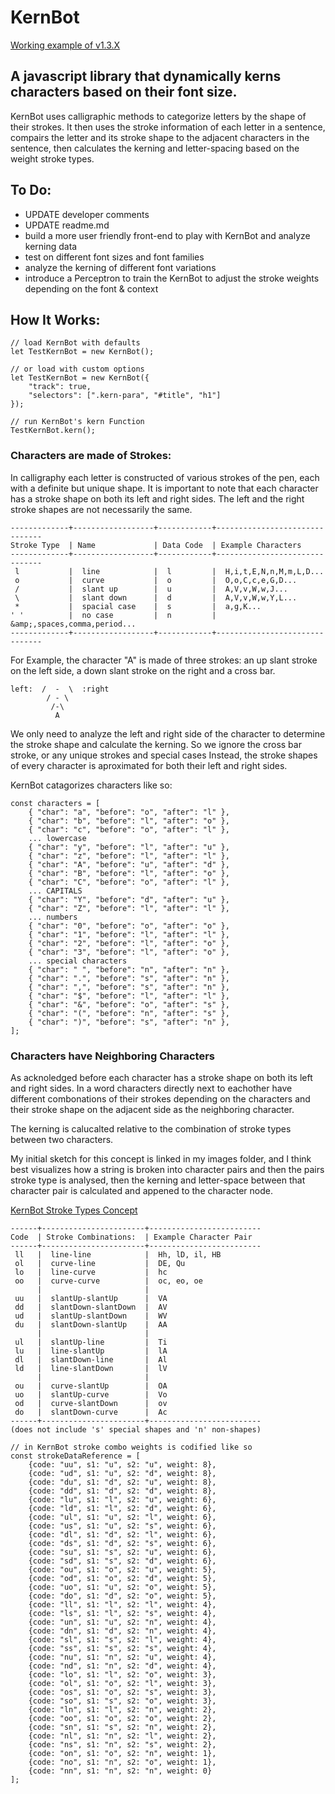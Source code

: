# KernBot
[Working example of v1.3.X](http://joeygrable.com/git/KernBot/)

## A javascript library that dynamically kerns characters based on their font size.
KernBot uses calligraphic methods to categorize letters by the shape of their strokes.
It then uses the stroke information of each letter in a sentence, compairs the letter
and its stroke shape to the adjacent characters in the sentence, then calculates the 
kerning and letter-spacing based on the weight stroke types.

## To Do:
* UPDATE developer comments
* UPDATE readme.md
* build a more user friendly front-end to play with KernBot and analyze kerning data
* test on different font sizes and font families
* analyze the kerning of different font variations
* introduce a Perceptron to train the KernBot to adjust the stroke weights depending on the font & context

## How It Works:
```
// load KernBot with defaults
let TestKernBot = new KernBot();

// or load with custom options
let TestKernBot = new KernBot({
	"track": true,
	"selectors": [".kern-para", "#title", "h1"]
});

// run KernBot's kern Function
TestKernBot.kern();
```

### Characters are made of Strokes:
In calligraphy each letter is constructed of various strokes of the pen, each with a definite
but unique shape. It is important to note that each character has a stroke shape on both
its left and right sides. The left and the right stroke shapes are not necessarily the same.
```
-------------+------------------+------------+-------------------------------
Stroke Type  | Name             | Data Code  | Example Characters
-------------+------------------+------------+-------------------------------
 l           |  line            |  l         |  H,i,t,E,N,n,M,m,L,D...
 o           |  curve           |  o         |  O,o,C,c,e,G,D...
 /           |  slant up        |  u         |  A,V,v,W,w,J...
 \           |  slant down      |  d         |  A,V,v,W,w,Y,L...
 *           |  spacial case    |  s         |  a,g,K...
' '          |  no case         |  n         |  &amp;,spaces,comma,period...
-------------+------------------+------------+-------------------------------
```

For Example, the character "A" is made of three strokes: an up slant stroke on the left side,
a down slant stroke on the right and a cross bar.
```
left:  /  -  \  :right
        / - \
         /-\
          A
```

We only need to analyze the left and right side of the character to determine the stroke shape
and calculate the kerning. So we ignore the cross bar stroke, or any unique strokes and special cases
Instead, the stroke shapes of every character is aproximated for both their left and right sides.

KernBot catagorizes characters like so:
```
const characters = [
	{ "char": "a", "before": "o", "after": "l" },
	{ "char": "b", "before": "l", "after": "o" },
	{ "char": "c", "before": "o", "after": "l" },
	... lowercase
	{ "char": "y", "before": "l", "after": "u" },
	{ "char": "z", "before": "l", "after": "l" },
	{ "char": "A", "before": "u", "after": "d" },
	{ "char": "B", "before": "l", "after": "o" },
	{ "char": "C", "before": "o", "after": "l" },
	... CAPITALS
	{ "char": "Y", "before": "d", "after": "u" },
	{ "char": "Z", "before": "l", "after": "l" },
	... numbers
	{ "char": "0", "before": "o", "after": "o" },
	{ "char": "1", "before": "l", "after": "l" },
	{ "char": "2", "before": "l", "after": "o" },
	{ "char": "3", "before": "l", "after": "o" },
	... special characters
	{ "char": " ", "before": "n", "after": "n" },
	{ "char": ".", "before": "s", "after": "n" },
	{ "char": ",", "before": "s", "after": "n" },
	{ "char": "$", "before": "l", "after": "l" },
	{ "char": "&", "before": "o", "after": "s" },
	{ "char": "(", "before": "n", "after": "s" },
	{ "char": ")", "before": "s", "after": "n" },
];
```

### Characters have Neighboring Characters
As acknoledged before each character has a stroke shape on both its left and right sides.
In a word characters directly next to eachother have different combonations of their strokes
depending on the characters and their stroke shape on the adjacent side as the neighboring character.

The kerning is calucalted relative to the combination of stroke types between two characters.

My initial sketch for this concept is linked in my images folder, and I think best visualizes
how a string is broken into character pairs and then the pairs stroke type is analysed, then
the kerning and letter-space between that character pair is calculated and appened to the character node.

[KernBot Stroke Types Concept](./images/KernBot-concept.jpg)
```
------+-----------------------+-------------------------
Code  | Stroke Combinations:  | Example Character Pair
------+-----------------------+-------------------------
 ll   |  line-line            |  Hh, lD, il, HB
 ol   |  curve-line           |  DE, Qu
 lo   |  line-curve           |  hc
 oo   |  curve-curve          |  oc, eo, oe
      |                       |  
 uu   |  slantUp-slantUp      |  VA
 dd   |  slantDown-slantDown  |  AV
 ud   |  slantUp-slantDown    |  WV
 du   |  slantDown-slantUp    |  AA
      |                       |  
 ul   |  slantUp-line         |  Ti
 lu   |  line-slantUp         |  lA
 dl   |  slantDown-line       |  Al
 ld   |  line-slantDown       |  lV
      |                       |  
 ou   |  curve-slantUp        |  OA
 uo   |  slantUp-curve        |  Vo
 od   |  curve-slantDown      |  ov
 do   |  slantDown-curve      |  Ac
------+-----------------------+-------------------------
(does not include 's' special shapes and 'n' non-shapes)

// in KernBot stroke combo weights is codified like so
const strokeDataReference = [
	{code: "uu", s1: "u", s2: "u", weight: 8},
	{code: "ud", s1: "u", s2: "d", weight: 8},
	{code: "du", s1: "d", s2: "u", weight: 8},
	{code: "dd", s1: "d", s2: "d", weight: 8},
	{code: "lu", s1: "l", s2: "u", weight: 6},
	{code: "ld", s1: "l", s2: "d", weight: 6},
	{code: "ul", s1: "u", s2: "l", weight: 6},
	{code: "us", s1: "u", s2: "s", weight: 6},
	{code: "dl", s1: "d", s2: "l", weight: 6},
	{code: "ds", s1: "d", s2: "s", weight: 6},
	{code: "su", s1: "s", s2: "u", weight: 6},
	{code: "sd", s1: "s", s2: "d", weight: 6},
	{code: "ou", s1: "o", s2: "u", weight: 5},
	{code: "od", s1: "o", s2: "d", weight: 5},
	{code: "uo", s1: "u", s2: "o", weight: 5},
	{code: "do", s1: "d", s2: "o", weight: 5},
	{code: "ll", s1: "l", s2: "l", weight: 4},
	{code: "ls", s1: "l", s2: "s", weight: 4},
	{code: "un", s1: "u", s2: "n", weight: 4},
	{code: "dn", s1: "d", s2: "n", weight: 4},
	{code: "sl", s1: "s", s2: "l", weight: 4},
	{code: "ss", s1: "s", s2: "s", weight: 4},
	{code: "nu", s1: "n", s2: "u", weight: 4},
	{code: "nd", s1: "n", s2: "d", weight: 4},
	{code: "lo", s1: "l", s2: "o", weight: 3},
	{code: "ol", s1: "o", s2: "l", weight: 3},
	{code: "os", s1: "o", s2: "s", weight: 3},
	{code: "so", s1: "s", s2: "o", weight: 3},
	{code: "ln", s1: "l", s2: "n", weight: 2},
	{code: "oo", s1: "o", s2: "o", weight: 2},
	{code: "sn", s1: "s", s2: "n", weight: 2},
	{code: "nl", s1: "n", s2: "l", weight: 2},
	{code: "ns", s1: "n", s2: "s", weight: 2},
	{code: "on", s1: "o", s2: "n", weight: 1},
	{code: "no", s1: "n", s2: "o", weight: 1},
	{code: "nn", s1: "n", s2: "n", weight: 0}
];
```


